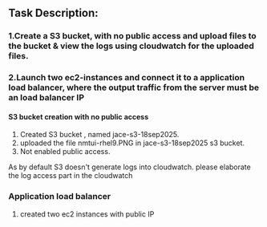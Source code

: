 ## Task Description:

### 1.Create a S3 bucket, with no public access and upload files to the bucket & view the logs using cloudwatch for the uploaded files. <br>

### 2.Launch two ec2-instances and connect it to a application load balancer, where the output traffic from the server must be an load balancer IP <br>

#### S3 bucket creation with no public access 

1. Created S3 bucket , named jace-s3-18sep2025.
2. uploaded the file nmtui-rhel9.PNG in jace-s3-18sep2025 s3 bucket.
3. Not enabled public access.

As by default S3 doesn't generate logs into cloudwatch. please elaborate the log access part in the cloudwatch

### Application load balancer
1. created two ec2 instances with public IP
